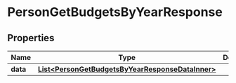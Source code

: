 

# PersonGetBudgetsByYearResponse


## Properties

| Name | Type | Description | Notes |
|------------ | ------------- | ------------- | -------------|
|**data** | [**List&lt;PersonGetBudgetsByYearResponseDataInner&gt;**](PersonGetBudgetsByYearResponseDataInner.md) |  |  [optional] |



